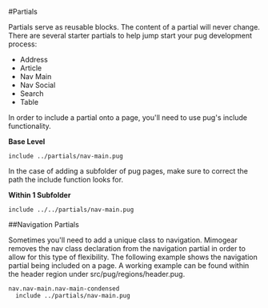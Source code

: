 #Partials

Partials serve as reusable blocks. The content of a partial will never change. There are several starter partials to help jump start your pug development process:

* Address
* Article
* Nav Main
* Nav Social
* Search
* Table

In order to include a partial onto a page, you'll need to use pug's include functionality.

**Base Level**

```pug
include ../partials/nav-main.pug
```

In the case of adding a subfolder of pug pages, make sure to correct the path the include function looks for.

**Within 1 Subfolder**

```pug
include ../../partials/nav-main.pug
```

##Navigation Partials

Sometimes you'll need to add a unique class to navigation. Mimogear removes the nav class declaration from the navigation partial in order to allow for this type of flexibility. The following example shows the navigation partial being included on a page. A working example can be found within the header region under src/pug/regions/header.pug.

```pug
nav.nav-main.nav-main-condensed
  include ../partials/nav-main.pug
```
